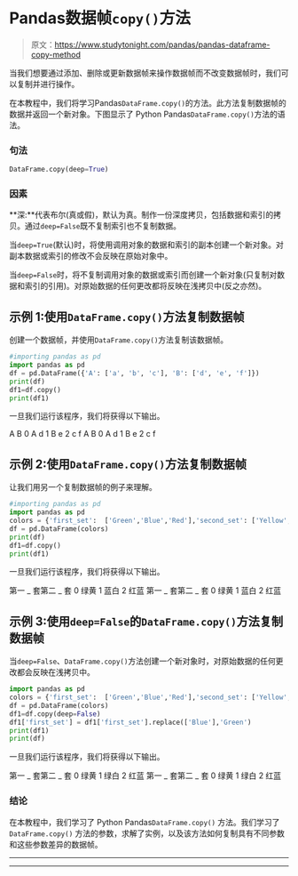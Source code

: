 # Pandas数据帧`copy()`方法

> 原文：<https://www.studytonight.com/pandas/pandas-dataframe-copy-method>

当我们想要通过添加、删除或更新数据帧来操作数据帧而不改变数据帧时，我们可以复制并进行操作。

在本教程中，我们将学习Pandas`DataFrame.copy()`的方法。此方法复制数据帧的数据并返回一个新对象。下图显示了 Python Pandas`DataFrame.copy()`方法的语法。

### 句法

```py
DataFrame.copy(deep=True)
```

### 因素

**深:**代表布尔(真或假)，默认为真。制作一份深度拷贝，包括数据和索引的拷贝。通过`deep=False`既不复制索引也不复制数据。

当`deep=True`(默认)时，将使用调用对象的数据和索引的副本创建一个新对象。对副本数据或索引的修改不会反映在原始对象中。

当`deep=False`时，将不复制调用对象的数据或索引而创建一个新对象(只复制对数据和索引的引用)。对原始数据的任何更改都将反映在浅拷贝中(反之亦然)。

## 示例 1:使用`DataFrame.copy()`方法复制数据帧

创建一个数据帧，并使用`DataFrame.copy()`方法复制该数据帧。

```py
#importing pandas as pd
import pandas as pd
df = pd.DataFrame({'A': ['a', 'b', 'c'], 'B': ['d', 'e', 'f']})
print(df)
df1=df.copy()
print(df1)
```

一旦我们运行该程序，我们将获得以下输出。

A B
0 A d
1 B e
2 c f
A B
0 A d
1 B e
2 c f

## 示例 2:使用`DataFrame.copy()`方法复制数据帧

让我们用另一个复制数据帧的例子来理解。

```py
#importing pandas as pd
import pandas as pd
colors = {'first_set':  ['Green','Blue','Red'],'second_set': ['Yellow','White','Blue']}
df = pd.DataFrame(colors)
print(df)
df1=df.copy()
print(df1)
```

一旦我们运行该程序，我们将获得以下输出。

第一 _ 套第二 _ 套
0 绿黄
1 蓝白
2 红蓝
第一 _ 套第二 _ 套
0 绿黄
1 蓝白
2 红蓝

## 示例 3:使用`deep=False`的`DataFrame.copy()`方法复制数据帧

当`deep=False`、`DataFrame.copy()`方法创建一个新对象时，对原始数据的任何更改都会反映在浅拷贝中。

```py
import pandas as pd
colors = {'first_set':  ['Green','Blue','Red'],'second_set': ['Yellow','White','Blue']}
df = pd.DataFrame(colors)
df1=df.copy(deep=False)
df1['first_set'] = df1['first_set'].replace(['Blue'],'Green')
print(df1)
print(df)
```

一旦我们运行该程序，我们将获得以下输出。

第一 _ 套第二 _ 套
0 绿黄
1 绿白
2 红蓝
第一 _ 套第二 _ 套
0 绿黄
1 绿白
2 红蓝

### 结论

在本教程中，我们学习了 Python Pandas`DataFrame.copy()` 方法。我们学习了`DataFrame.copy()` 方法的参数，求解了实例，以及该方法如何复制具有不同参数和这些参数差异的数据帧。

* * *

* * *